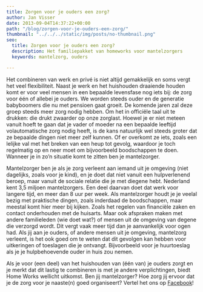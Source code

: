 ```yaml
---
title: Zorgen voor je ouders een zorg?
author: Jan Visser
date: 2013-09-04T14:37:22+00:00
path: "/blog/zorgen-voor-je-ouders-een-zorg/"
thumbnail: "../../../static/img/posts/no-thumbnail.png"
seo:
  title: Zorgen voor je ouders een zorg?
  description: Het familiepakket van homeworks voor mantelzorgers
  keywords: mantelzorg, ouders

---
```

Het combineren van werk en privé is niet altijd gemakkelijk en soms vergt het veel flexibiliteit. Naast je werk en het huishouden draaiende houden komt er voor veel mensen in een bepaalde levensfase nog iets bij: de zorg voor één of allebei je ouders. We worden steeds ouder en de generatie babyboomers die nu met pensioen gaat groeit. De komende jaren zal deze groep steeds meer zorg nodig hebben. Om het in officiële taal uit te drukken: die drukt zwaarder op onze zorglast. Hoewel je er niet meteen vanuit hoeft te gaan dat je vader of moeder na een bepaalde leeftijd volautomatische zorg nodig heeft, is de kans natuurlijk wel steeds groter dat ze bepaalde dingen niet meer zelf kunnen. Of er overkomt ze iets, zoals een lelijke val met het breken van een heup tot gevolg, waardoor je toch regelmatig op en neer moet om bijvoorbeeld boodschappen te doen. Wanneer je in zo’n situatie komt te zitten ben je mantelzorger.

Mantelzorger ben je als je zorg verleent aan iemand uit je omgeving (niet dagelijks, zoals voor je kind), en je doet dat niet vanuit een hulpverlenend beroep, maar vanuit de sociale relatie die je met diegene hebt. Nederland kent 3,5 miljoen mantelzorgers. Een deel daarvan doet dat werk voor langere tijd, en meer dan 8 uur per week. Als mantelzorger houdt je je veelal bezig met praktische dingen, zoals inderdaad de boodschappen, maar meestal komt hier meer bij kijken. Zoals het regelen van financiële zaken en contact onderhouden met de huisarts. Maar ook afspraken maken met andere familieleden (wie doet wat?) of mensen uit de omgeving van degene die verzorgd wordt. Dit vergt vaak meer tijd dan je aanvankelijk voor ogen had. Als jij aan je ouders, of andere mensen uit je omgeving, mantelzorg verleent, is het ook goed om te weten dat dit gevolgen kan hebben voor uitkeringen of toeslagen die je ontvangt. Bijvoorbeeld voor je huurtoeslag als je je hulpbehoevende ouder in huis zou nemen.

Als je voor (een deel) van het huishouden van (één van) je ouders zorgt en je merkt dat dit lastig te combineren is met je andere verplichtingen, biedt Home Works wellicht uitkomst. Ben jij mantelzorger? Hoe zorg jij ervoor dat je de zorg voor je naaste(n) goed organiseert? Vertel het ons op [Facebook](https://www.facebook.com/homeworkshulp?ref=hl "Home Works op Facebook")!